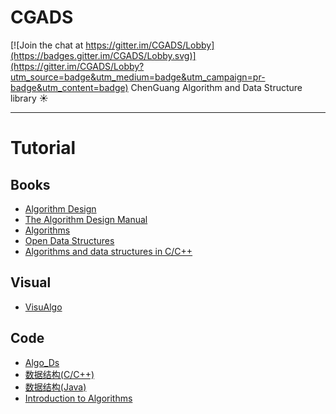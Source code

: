 # CGADS

[![Join the chat at https://gitter.im/CGADS/Lobby](https://badges.gitter.im/CGADS/Lobby.svg)](https://gitter.im/CGADS/Lobby?utm_source=badge&utm_medium=badge&utm_campaign=pr-badge&utm_content=badge)
ChenGuang Algorithm and Data Structure library :sunny:

---

# Tutorial

## Books
* [Algorithm Design](http://ww3.algorithmdesign.net/)
* [The Algorithm Design Manual](http://www.algorist.com/)
* [Algorithms](https://algs4.cs.princeton.edu/home/)
* [Open Data Structures](http://opendatastructures.org/)
* [Algorithms and data structures in C/C++](https://www.cprogramming.com/algorithms-and-data-structures.html)

## Visual
* [VisuAlgo](https://visualgo.net)

## Code
* [Algo_Ds](https://github.com/srbcheema1/Algo_Ds)
* [数据结构(C/C++)](https://github.com/xiufengcheng/DATASTRUCTURE)
* [数据结构(Java)](https://github.com/buptdavid/datastructure)
* [Introduction to Algorithms](https://ita.skanev.com/index.html)
